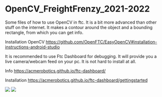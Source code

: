 # OpenCV_FreightFrenzy_2021-2022
Some files of how to use OpenCV in ftc. It is a bit more advanced than other stuff on the internet.
It makes a contour around the object and a bounding rectangle, from which you can get info.

Installation OpenCV https://github.com/OpenFTC/EasyOpenCV#installation-instructions-android-studio

It is recommended to use Ftc Dashboard for debugging. It will provide you a live camera/webcam feed on your pc. It is not hard to install at all.

Info          https://acmerobotics.github.io/ftc-dashboard/

Installation  https://acmerobotics.github.io/ftc-dashboard/gettingstarted

[![](https://api.gh-polls.com/poll/01FZX9MWJXT7Y91QMDPPC15QJQ/yes)](https://api.gh-polls.com/poll/01FZX9MWJXT7Y91QMDPPC15QJQ/yes/vote)
[![](https://api.gh-polls.com/poll/01FZX9MWJXT7Y91QMDPPC15QJQ/no)](https://api.gh-polls.com/poll/01FZX9MWJXT7Y91QMDPPC15QJQ/no/vote)
